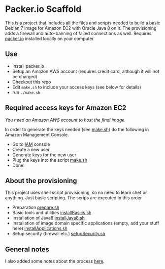 # Packer.io Scaffold

This is a project that includes all the files and scripts needed to build a basic Debian 7 image for Amazon EC2 with Oracle Java 8 on it. The provisioning adds a firewall and auto-banning of failed connections as well. Requires [packer.io](https://packer.io/) installed locally on your computer.

## Use
- Install packer.io
- Setup an Amazon AWS account (requires credit card, although it will not be charged)
- Checkout this repo
- Edit ```make.sh``` to include your access keys (see below for details)
- run ```./make.sh```

## Required access keys for Amazon EC2
*You need an Amazon AWS account to host the final image.*

In order to generate the keys needed (see [make.sh](make.sh)) do the following in Amazon Management Console.

- Go to [IAM](https://console.aws.amazon.com/iam/home#home) console
- Create a new user
- Generate keys for the new user
- Plug the keys into the script [make.sh](make.sh)
- Done!

## About the provisioning
This project uses shell script provisioning, so no need to learn chef or anything. Just basic scripting.
The scrips are executed in this order
- Preparation [prepare.sh](prepare.sh)
- Basic tools and utilities [installBasics.sh](installBasics.sh)
- Installation of Java8 [installJava8.sh](installJava8.sh)
- Installation of image domain specific applications (empty, add your stuff here) [installApplications.sh](installApplications.sh)
- Setup security (firewall etc.) [setupSecurity.sh](setupSecurity.sh)


## General notes
I also added some notes about the process [here](http://mildly-interesting.info/blog/2015/01/26/packer-dot-io-for-the-impatient/).
